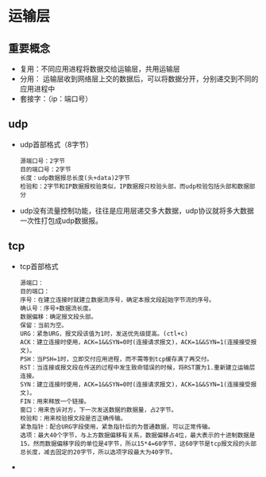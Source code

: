 # 运输层

## 重要概念

- 复用：不同应用进程将数据交给运输层，共用运输层
- 分用： 运输层收到网络层上交的数据后，可以将数据分开，分别递交到不同的应用进程中
- 套接字：（ip：端口号）

## udp

- udp首部格式（8字节）

  ```
  源端口号：2字节
  目的端口号：2字节
  长度：udp数据报总长度(头+data)2字节
  检验和：2字节和IP数据报校验类似，IP数据报只校验头部，而udp校验包括头部和数据部分
  ```

  

- udp没有流量控制功能，往往是应用层递交多大数据，udp协议就将多大数据一次性打包成udp数据报。

## tcp

- tcp首部格式

  ```
  源端口：
  目的端口：
  序号：在建立连接时就建立数据流序号，确定本报文段起始字节流的序号。
  确认号：序号+数据流长度。
  数据偏移：确定报文段头部。
  保留：当前为空。
  URG：紧急URG，报文段该值为1时，发送优先级提高。(ctl+c)
  ACK：建立连接时使用，ACK=1&&SYN=0时(连接请求报文)，ACK=1&&SYN=1(连接接受报文)。
  PSH：当PSH=1时，立即交付应用进程，而不需等到tcp缓存满了再交付。
  RST：当连接或报文段在传送的过程中发生致命错误的时候，将RST置为1.重新建立运输层连接。
  SYN：建立连接时使用，ACK=1&&SYN=0时(连接请求报文)，ACK=1&&SYN=1(连接接受报文)。
  FIN：用来释放一个链接。
  窗口：用来告诉对方，下一次发送数据的数据量，占2字节。
  校验和：用来校验报文段是否正确传输。
  紧急指针：配合URG字段使用，紧急指针后的为普通数据，可以正常传输。
  选项：最大40个字节，与上方数据偏移有关系，数据偏移占4位，最大表示的十进制数据是15，然而数据偏移字段的单位是4字节，所以15*4=60字节，这60字节是tcp报文段的头部总长度，减去固定的20字节，所以选项字段最大为40字节。
  ```

- 

